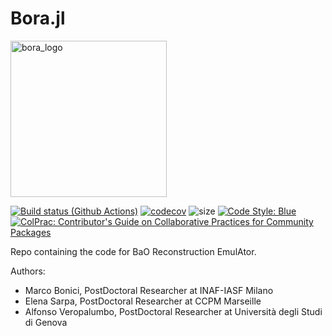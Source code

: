 # Bora.jl

<img width="250" alt="bora_logo" src="https://user-images.githubusercontent.com/58727599/202161770-178104b8-5f50-4fcc-ad83-b99c530850b2.png">

[![Build status (Github Actions)](https://github.com/CosmologicalEmulators/Bora.jl/workflows/CI/badge.svg)](https://github.com/CosmologicalEmulators/Bora.jl/actions)
[![codecov](https://codecov.io/gh/CosmologicalEmulators/Bora.jl/branch/main/graph/badge.svg?token=0PYHCWVL67)](https://codecov.io/gh/CosmologicalEmulators/Bora.jl)
![size](https://img.shields.io/github/repo-size/CosmologicalEmulators/Bora.jl)
[![Code Style: Blue](https://img.shields.io/badge/code%20style-blue-4495d1.svg)](https://github.com/invenia/BlueStyle)
[![ColPrac: Contributor's Guide on Collaborative Practices for Community Packages](https://img.shields.io/badge/ColPrac-Contributor's%20Guide-blueviolet)](https://github.com/SciML/ColPrac)

Repo containing the code for BaO Reconstruction EmulAtor.

Authors:
- Marco Bonici, PostDoctoral Researcher at INAF-IASF Milano
- Elena Sarpa, PostDoctoral Researcher at CCPM Marseille
- Alfonso Veropalumbo, PostDoctoral Researcher at Università degli Studi di Genova
